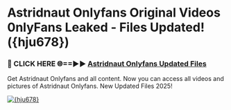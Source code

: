 # Astridnaut Onlyfans Original Videos 0nlyFans Leaked - Files Updated! ({hju678})

<h3>🔴 CLICK HERE 🌐==►► <a href="https://tinyurl.com/ms9xzufz" rel="nofollow">Astridnaut Onlyfans Updated Files</a></h3>

Get Astridnaut Onlyfans and all content. Now you can access all videos and pictures of Astridnaut Onlyfans. New Updated Files 2025!

[![{hju678}](https://i.imgur.com/PQ7UWWw.gif)](https://tinyurl.com/ms9xzufz)